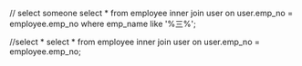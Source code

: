 
// select someone
select * from employee inner join user on user.emp_no = employee.emp_no where emp_name like '%三%';

//select *
select * from employee inner join user on user.emp_no = employee.emp_no;
